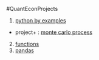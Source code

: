 #QuantEconProjects

1. [python by examples](https://github.com/dongminkim0220/QuantEconProjects/blob/master/python_by_example.ipynb)
  - project+ : [monte carlo process](https://github.com/dongminkim0220/QuantEconProjects/blob/master/monte_carlo.ipynb)
2. [functions](https://github.com/dongminkim0220/QuantEconProjects/blob/master/functions.ipynb)
3. [pandas](https://github.com/dongminkim0220/QuantEconProjects/blob/master/pandas.ipynb)
